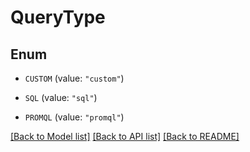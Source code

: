 # QueryType

## Enum


* `CUSTOM` (value: `"custom"`)

* `SQL` (value: `"sql"`)

* `PROMQL` (value: `"promql"`)


[[Back to Model list]](../README.md#documentation-for-models) [[Back to API list]](../README.md#documentation-for-api-endpoints) [[Back to README]](../README.md)


